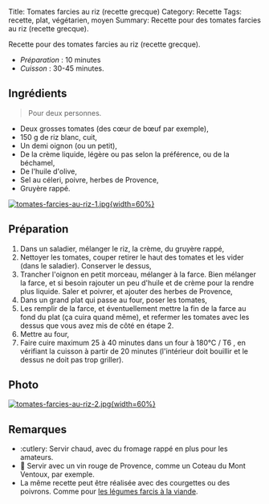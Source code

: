 Title: Tomates farcies au riz (recette grecque)
Category: Recette
Tags: recette, plat, végétarien, moyen
Summary: Recette pour des tomates farcies au riz (recette grecque).

Recette pour des tomates farcies au riz (recette grecque).

- *Préparation* : 10 minutes
- *Cuisson* : 30-45 minutes.

## Ingrédients
> Pour deux personnes.

- Deux grosses tomates (des cœur de bœuf par exemple),
- 150 g de riz blanc, cuit,
- Un demi oignon (ou un petit),
- De la crème liquide, légère ou pas selon la préférence, ou de la béchamel,
- De l'huile d'olive,
- Sel au céleri, poivre, herbes de Provence,
- Gruyère rappé.

[![tomates-farcies-au-riz-1.jpg]({filename}images/tomates-farcies-au-riz-1.jpg){width=60%}]({filename}images/tomates-farcies-au-riz-1.jpg)


## Préparation
1. Dans un saladier, mélanger le riz, la crème, du gruyère rappé,
2. Nettoyer les tomates, couper retirer le haut des tomates et les vider (dans le saladier). Conserver le dessus,
3. Trancher l'oignon en petit morceau, mélanger à la farce. Bien mélanger la farce, et si besoin rajouter un peu d'huile et de crème pour la rendre plus liquide. Saler et poivrer, et ajouter des herbes de Provence,
4. Dans un grand plat qui passe au four, poser les tomates,
5. Les remplir de la farce, et éventuellement mettre la fin de la farce au fond du plat (ça cuira quand même), et refermer les tomates avec les dessus que vous avez mis de côté en étape 2.
6. Mettre au four,
7. Faire cuire maximum 25 à 40 minutes dans un four à 180°C / T6 <i class="fa fa-thermometer-full" aria-hidden="true"></i>, en vérifiant la cuisson à partir de 20 minutes (l'intérieur doit bouillir et le dessus ne doit pas trop griller).

## Photo
[![tomates-farcies-au-riz-2.jpg]({filename}images/tomates-farcies-au-riz-2.jpg){width=60%}]({filename}images/tomates-farcies-au-riz-2.jpg)

## Remarques
- :cutlery: Servir chaud, avec du fromage rappé en plus pour les amateurs.
- :wine_glass: Servir avec un vin rouge de Provence, comme un Coteau du Mont Ventoux, par exemple.
- La même recette peut être réalisée avec des courgettes ou des poivrons. Comme pour [les légumes farcis à la viande](tomates-et-courgettes-farcies.html).
